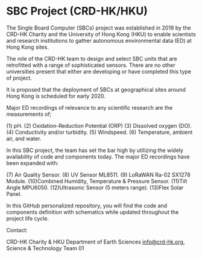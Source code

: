 # SBC Project (CRD-HK/HKU)

The Single Board Computer (SBCs) project was established in 2019 by the CRD-HK Charity and the University of Hong Kong (HKU) to enable scientists and research institutions to gather autonomous environmental data (ED) at Hong Kong sites.

The role of the CRD-HK team to design and select SBC units that are retrofitted with a range of sophisticated sensors. There are no other universities present that either are developing or have completed this type of project.  

It is proposed that the deployment of SBCs at geographical sites around Hong Kong is scheduled for early 2020. 

Major ED recordings of relevance to any scientific research are the measurements of; 

(1) pH. 
(2) Oxidation-Reduction Potential (ORP)
(3) Dissolved oxygen (DO). 
(4) Conductivity and/or turbidity.
(5) Windspeed.
(6) Temperature, ambient air, and water.

In this SBC project, the team has set the bar high by utilizing the widely availability of code and components today. The major ED recordings have been expanded with:


(7) Air Quality Sensor.
(8) UV Sensor ML8511.
(9) LoRaWAN Ra-02 SX1278 Module.
(10)Combined Humidity, Temperature & Pressure Sensor.
(11)Tilt Angle MPU6050.
(12)Ultrasonic Sensor (5 meters range).
(13)Flex Solar Panel.

In this GitHub personalized repository, you will find the code and components definition with schematics while updated throughout the project life cycle.

Contact:

CRD-HK Charity & HKU Department of Earth Sciences
info@crd-hk.org, Science & Technology Team 01 

 



 

